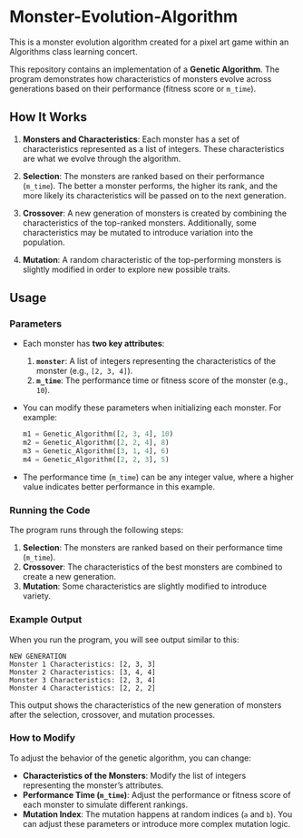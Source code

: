 # Monster-Evolution-Algorithm
This is a monster evolution algorithm created for a pixel art game within an Algorithms class learning concert.

This repository contains an implementation of a **Genetic Algorithm**. The program demonstrates how characteristics of monsters evolve across generations based on their performance (fitness score or `m_time`).

## How It Works

1. **Monsters and Characteristics**: 
   Each monster has a set of characteristics represented as a list of integers. These characteristics are what we evolve through the algorithm.

2. **Selection**: 
   The monsters are ranked based on their performance (`m_time`). The better a monster performs, the higher its rank, and the more likely its characteristics will be passed on to the next generation.

3. **Crossover**: 
   A new generation of monsters is created by combining the characteristics of the top-ranked monsters. Additionally, some characteristics may be mutated to introduce variation into the population.

4. **Mutation**: 
   A random characteristic of the top-performing monsters is slightly modified in order to explore new possible traits.

## Usage

### Parameters

- Each monster has **two key attributes**:
  1. **`monster`**: A list of integers representing the characteristics of the monster (e.g., `[2, 3, 4]`).
  2. **`m_time`**: The performance time or fitness score of the monster (e.g., `10`).

- You can modify these parameters when initializing each monster. For example:
  ```python
  m1 = Genetic_Algorithm([2, 3, 4], 10)
  m2 = Genetic_Algorithm([2, 2, 4], 8)
  m3 = Genetic_Algorithm([3, 1, 4], 6)
  m4 = Genetic_Algorithm([2, 2, 3], 5)
  ```

- The performance time (`m_time`) can be any integer value, where a higher value indicates better performance in this example.

### Running the Code

The program runs through the following steps:

1. **Selection**: The monsters are ranked based on their performance time (`m_time`).
2. **Crossover**: The characteristics of the best monsters are combined to create a new generation.
3. **Mutation**: Some characteristics are slightly modified to introduce variety.

### Example Output

When you run the program, you will see output similar to this:

```
NEW GENERATION
Monster 1 Characteristics: [2, 3, 3]
Monster 2 Characteristics: [3, 4, 4]
Monster 3 Characteristics: [2, 3, 4]
Monster 4 Characteristics: [2, 2, 2]
```

This output shows the characteristics of the new generation of monsters after the selection, crossover, and mutation processes.

### How to Modify

To adjust the behavior of the genetic algorithm, you can change:

- **Characteristics of the Monsters**: Modify the list of integers representing the monster’s attributes.
- **Performance Time (`m_time`)**: Adjust the performance or fitness score of each monster to simulate different rankings.
- **Mutation Index**: The mutation happens at random indices (`a` and `b`). You can adjust these parameters or introduce more complex mutation logic.
